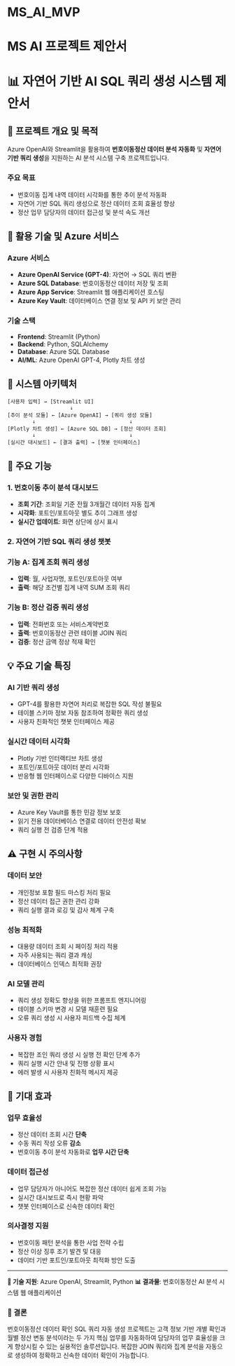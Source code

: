 # MS_AI_MVP

# MS AI 프로젝트 제안서

# 📊 자연어 기반 AI SQL 쿼리 생성 시스템 제안서

## 📌 프로젝트 개요 및 목적

Azure OpenAI와 Streamlit을 활용하여 **번호이동정산 데이터 분석 자동화** 및 **자연어 기반 쿼리 생성**을 지원하는 AI 분석 시스템 구축 프로젝트입니다.

### 주요 목표

- 번호이동 집계 내역 데이터 시각화를 통한 추이 분석 자동화
- 자연어 기반 SQL 쿼리 생성으로 정산 데이터 조회 효율성 향상
- 정산 업무 담당자의 데이터 접근성 및 분석 속도 개선

## 🔧 활용 기술 및 Azure 서비스

### Azure 서비스

- **Azure OpenAI Service (GPT-4)**: 자연어 → SQL 쿼리 변환
- **Azure SQL Database**: 번호이동정산 데이터 저장 및 조회
- **Azure App Service**: Streamlit 웹 애플리케이션 호스팅
- **Azure Key Vault**: 데이터베이스 연결 정보 및 API 키 보안 관리

### 기술 스택

- **Frontend**: Streamlit (Python)
- **Backend**: Python, SQLAlchemy
- **Database**: Azure SQL Database
- **AI/ML**: Azure OpenAI GPT-4, Plotly 차트 생성

## 🧩 시스템 아키텍처

```
[사용자 입력] → [Streamlit UI]
                    ↓
[추이 분석 모듈] ← [Azure OpenAI] → [쿼리 생성 모듈]
        ↓                              ↓
[Plotly 차트 생성] ← [Azure SQL DB] → [정산 데이터 조회]
        ↓                              ↓
[실시간 대시보드] ← [결과 출력] → [챗봇 인터페이스]

```

## 🎯 주요 기능

### 1. 번호이동 추이 분석 대시보드

- **조회 기간**: 조회일 기준 전월 3개월간 데이터 자동 집계
- **시각화**: 포트인/포트아웃 별도 추이 그래프 생성
- **실시간 업데이트**: 화면 상단에 상시 표시

### 2. 자연어 기반 SQL 쿼리 생성 챗봇

### 기능 A: 집계 조회 쿼리 생성

- **입력**: 월, 사업자명, 포트인/포트아웃 여부
- **출력**: 해당 조건별 집계 내역 SUM 조회 쿼리

### 기능 B: 정산 검증 쿼리 생성

- **입력**: 전화번호 또는 서비스계약번호
- **출력**: 번호이동정산 관련 테이블 JOIN 쿼리
- **검증**: 정산 금액 정상 적재 확인

## 💡 주요 기술 특징

### AI 기반 쿼리 생성

- GPT-4를 활용한 자연어 처리로 복잡한 SQL 작성 불필요
- 테이블 스키마 정보 자동 참조하여 정확한 쿼리 생성
- 사용자 친화적인 챗봇 인터페이스 제공

### 실시간 데이터 시각화

- Plotly 기반 인터랙티브 차트 생성
- 포트인/포트아웃 데이터 분리 시각화
- 반응형 웹 인터페이스로 다양한 디바이스 지원

### 보안 및 권한 관리

- Azure Key Vault를 통한 민감 정보 보호
- 읽기 전용 데이터베이스 연결로 데이터 안전성 확보
- 쿼리 실행 전 검증 단계 적용

## ⚠️ 구현 시 주의사항

### 데이터 보안

- 개인정보 포함 필드 마스킹 처리 필요
- 정산 데이터 접근 권한 관리 강화
- 쿼리 실행 결과 로깅 및 감사 체계 구축

### 성능 최적화

- 대용량 데이터 조회 시 페이징 처리 적용
- 자주 사용되는 쿼리 결과 캐싱
- 데이터베이스 인덱스 최적화 권장

### AI 모델 관리

- 쿼리 생성 정확도 향상을 위한 프롬프트 엔지니어링
- 테이블 스키마 변경 시 모델 재훈련 필요
- 오류 쿼리 생성 시 사용자 피드백 수집 체계

### 사용자 경험

- 복잡한 조인 쿼리 생성 시 실행 전 확인 단계 추가
- 쿼리 실행 시간 안내 및 진행 상황 표시
- 에러 발생 시 사용자 친화적 메시지 제공

## 🎯 기대 효과

### 업무 효율성

- 정산 데이터 조회 시간 **단축**
- 수동 쿼리 작성 오류 **감소**
- 번호이동 추이 분석 자동화로 **업무 시간 단축**

### 데이터 접근성

- 업무 담당자가 아니어도 복잡한 정산 데이터 쉽게 조회 가능
- 실시간 대시보드로 즉시 현황 파악
- 챗봇 인터페이스로 신속한 데이터 확인

### 의사결정 지원

- 번호이동 패턴 분석을 통한 사업 전략 수립
- 정산 이상 징후 조기 발견 및 대응
- 데이터 기반 포트인/포트아웃 최적화 방안 도출

---

**🔧 기술 지원**: Azure OpenAI, Streamlit, Python
**📊 결과물**: 번호이동정산 AI 분석 시스템 웹 애플리케이션


### 🎉 결론

번호이동정산 데이터 확인 SQL 쿼리 자동 생성 프로젝트는 고객 정보 기반 개별 확인과 월별 정산 변동 분석이라는 두 가지 핵심 업무를 자동화하여 담당자의 업무 효율성을 크게 향상시킬 수 있는 실용적인 솔루션입니다. 복잡한 JOIN 쿼리와 집계 분석을 자동으로 생성하여 정확하고 신속한 데이터 확인이 가능합니다.
